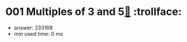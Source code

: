 001 Multiples of 3 and 5[:link:](http://projecteuler.net/problem=1)  :trollface:
========================

- answer: 233168 
- min used time: 0 ms

